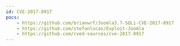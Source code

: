 ```yaml
---
id: CVE-2017-8917
pocs:
    - https://github.com/brianwrf/Joomla3.7-SQLi-CVE-2017-8917
    - https://github.com/stefanlucas/Exploit-Joomla
    - https://github.com/cved-sources/cve-2017-8917
---
```

